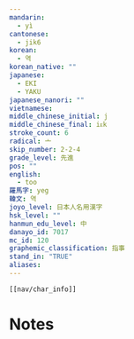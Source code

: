 ```yaml
---
mandarin:
  - yì
cantonese:
  - jik6
korean:
  - 역
korean_native: ""
japanese:
  - EKI
  - YAKU
japanese_nanori: ""
vietnamese:
middle_chinese_initial: j
middle_chinese_final: iᴇk
stroke_count: 6
radical: 亠
skip_number: 2-2-4
grade_level: 先進
pos: ""
english:
  - too
羅馬字: yeg
韓文: 역
joyo_level: 日本人名用漢字
hsk_level: ""
hanmun_edu_level: 中
danayo_id: 7017
mc_id: 120
graphemic_classification: 指事
stand_in: "TRUE"
aliases:
---
```

```meta-bind-embed
[[nav/char_info]]
```

# Notes
